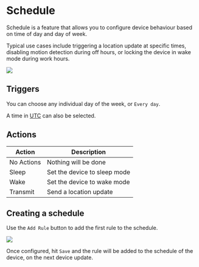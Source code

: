 # Schedule

Schedule is a feature that allows you to configure device behaviour based on time of day and day of week.

Typical use cases include triggering a location update at specific times, disabling motion detection during off hours, or locking the device in wake mode during work hours.

![](https://i.imgur.com/qKvsRBe.png)

## Triggers

You can choose any individual day of the week, or `Every day`.

A time in [UTC](https://en.wikipedia.org/wiki/Coordinated_Universal_Time) can also be selected.

## Actions

| Action     | Description                  |
| ---------- | ---------------------------- |
| No Actions | Nothing will be done         |
| Sleep      | Set the device to sleep mode |
| Wake       | Set the device to wake mode  |
| Transmit   | Send a location update |

## Creating a schedule

Use the `Add Rule` button to add the first rule to the schedule.

![](https://i.imgur.com/Cj8MgT0.png)

Once configured, hit `Save` and the rule will be added to the schedule of the device, on the next device update.
